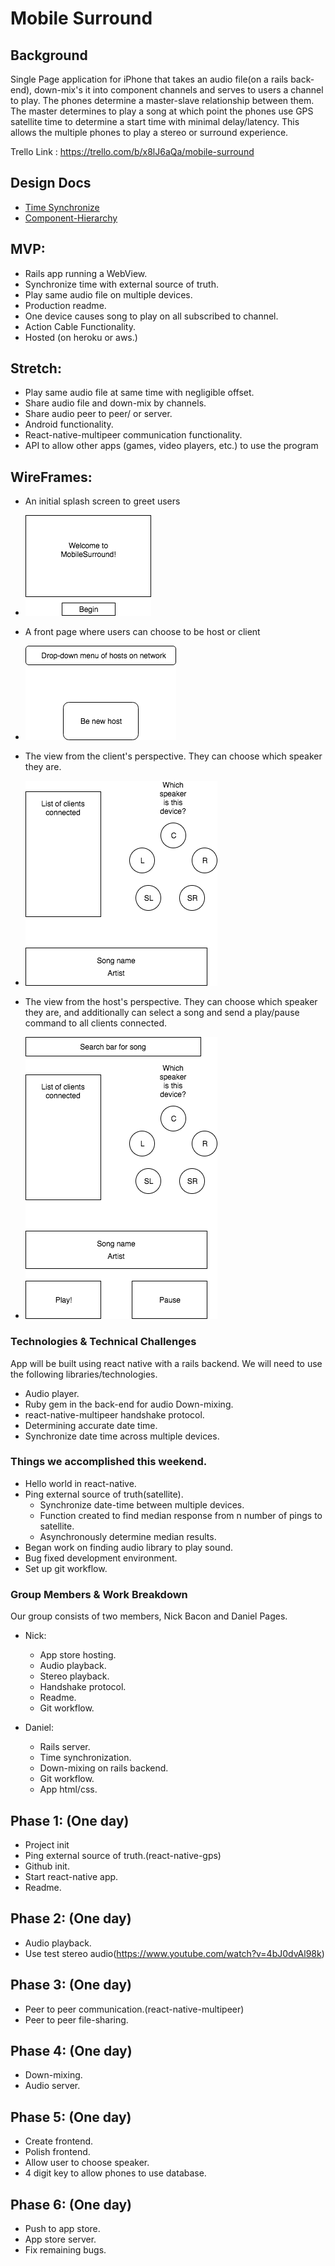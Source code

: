 # Mobile Surround

## Background

Single Page application for iPhone that takes an audio file(on a rails back-end), down-mix's it into component channels and serves to users a channel to play. The phones determine a master-slave relationship between them. The master determines to play a song at which point the phones use GPS satellite time to determine a start time with minimal delay/latency. This allows the multiple phones to play a stereo or surround experience.

Trello Link :
https://trello.com/b/x8lJ6aQa/mobile-surround

## Design Docs
- [Time Synchronize](./images/image1.JPG)
- [Component-Hierarchy](./component_hierarchy.md)


## MVP:
- Rails app running a WebView.
- Synchronize time with external source of truth.
- Play same audio file on multiple devices.
- Production readme.
- One device causes song to play on all subscribed to channel.
- Action Cable Functionality.
- Hosted (on heroku or aws.)

## Stretch:
- Play same audio file at same time with negligible offset.
- Share audio file and down-mix by channels.
- Share audio peer to peer/ or server.
- Android functionality.
- React-native-multipeer communication functionality.
- API to allow other apps (games, video players, etc.) to use the program

## WireFrames:

- An initial splash screen to greet users
- ![Splash Screen](./images/frontpage.png)

- A front page where users can choose to be host or client
- ![Menu Page](./images/menu.png)

- The view from the client's perspective. They can choose which speaker they are.
- ![Client Page](./images/client_page.png)

- The view from the host's perspective. They can choose which speaker they are, and additionally can select a song and send a play/pause command to all clients connected.
- ![Host Page](./images/host_page.png)

### Technologies & Technical Challenges
App will be built using react native with a rails backend. We will need to use the following libraries/technologies.

- Audio player.
- Ruby gem in the back-end for audio Down-mixing.
- react-native-multipeer handshake protocol.
- Determining accurate date time.
- Synchronize date time across multiple devices.


### Things we accomplished this weekend.
-  Hello world in react-native.
-  Ping external source of truth(satellite).
    - Synchronize date-time between multiple devices.
    - Function created to find median response from n number of pings to satellite.
    - Asynchronously determine median results.
-  Began work on finding audio library to play sound.
-  Bug fixed development environment.
-  Set up git workflow.

### Group Members & Work Breakdown

Our group consists of two members, Nick Bacon and Daniel Pages.


- Nick:
  - App store hosting.
  - Audio playback.
  - Stereo playback.
  - Handshake protocol.
  - Readme.
  - Git workflow.

- Daniel:
  - Rails server.
  - Time synchronization.
  - Down-mixing on rails backend.
  - Git workflow.
  - App html/css.



## Phase 1: (One day)
- Project init
- Ping external source of truth.(react-native-gps)
- Github init.
- Start react-native app.
- Readme.

## Phase 2: (One day)
- Audio playback.
- Use test stereo audio(https://www.youtube.com/watch?v=4bJ0dvAl98k)

## Phase 3: (One day)
- Peer to peer communication.(react-native-multipeer)
- Peer to peer file-sharing.

## Phase 4: (One day)
- Down-mixing.
- Audio server.

## Phase 5: (One day)
- Create frontend.
- Polish frontend.
- Allow user to choose speaker.
- 4 digit key to allow phones to use database.


## Phase 6: (One day)
- Push to app store.
- App store server.
- Fix remaining bugs.
